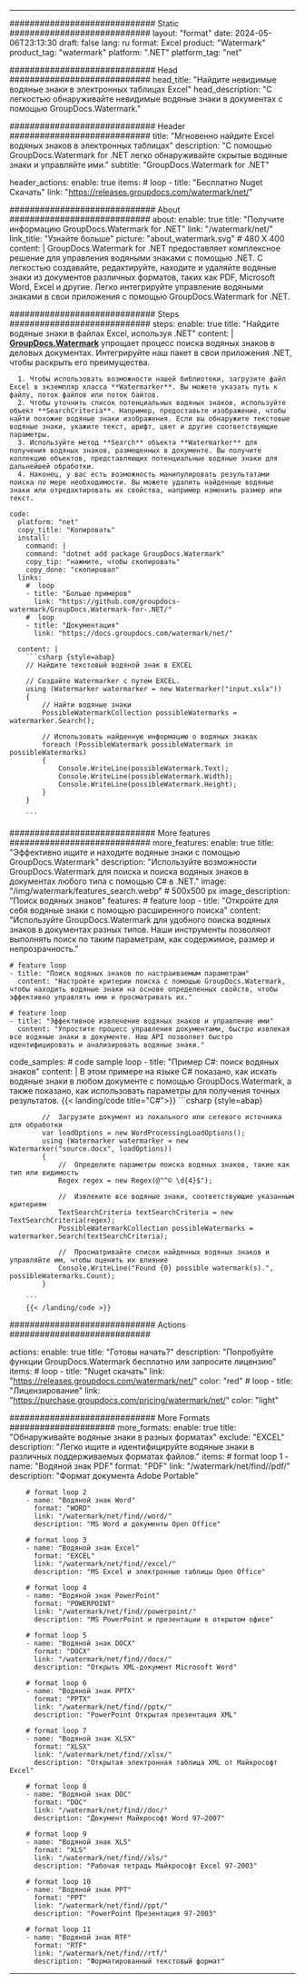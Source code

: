 
---
############################# Static ############################
layout: "format"
date:  2024-05-06T23:13:30
draft: false
lang: ru
format: Excel
product: "Watermark"
product_tag: "watermark"
platform: ".NET"
platform_tag: "net"

############################# Head ############################
head_title: "Найдите невидимые водяные знаки в электронных таблицах Excel"
head_description: "С легкостью обнаруживайте невидимые водяные знаки в документах с помощью GroupDocs.Watermark."

############################# Header ############################
title: "Мгновенно найдите Excel водяных знаков в электронных таблицах" 
description: "С помощью GroupDocs.Watermark for .NET легко обнаруживайте скрытые водяные знаки и управляйте ими."
subtitle: "GroupDocs.Watermark for .NET" 

header_actions:
  enable: true
  items:
    #  loop
    - title: "Бесплатно Nuget Скачать"
      link: "https://releases.groupdocs.com/watermark/net/"
      
############################# About ############################
about:
    enable: true
    title: "Получите информацию GroupDocs.Watermark for .NET"
    link: "/watermark/net/"
    link_title: "Узнайте больше"
    picture: "about_watermark.svg" # 480 X 400
    content: |
       GroupDocs.Watermark for .NET предоставляет комплексное решение для управления водяными знаками с помощью .NET. С легкостью создавайте, редактируйте, находите и удаляйте водяные знаки из документов различных форматов, таких как PDF, Microsoft Word, Excel и другие. Легко интегрируйте управление водяными знаками в свои приложения с помощью GroupDocs.Watermark for .NET.

############################# Steps ############################
steps:
    enable: true
    title: "Найдите водяные знаки в файлах Excel, используя .NET"
    content: |
      **[GroupDocs.Watermark](https://products.groupdocs.com/watermark/net/)** упрощает процесс поиска водяных знаков в деловых документах. Интегрируйте наш пакет в свои приложения .NET, чтобы раскрыть его преимущества.
      
      1. Чтобы использовать возможности нашей библиотеки, загрузите файл Excel в экземпляр класса **Watermarker**. Вы можете указать путь к файлу, поток файлов или поток байтов.
      2. Чтобы уточнить список потенциальных водяных знаков, используйте объект **SearchCriteria**. Например, предоставьте изображение, чтобы найти похожие водяные знаки изображения. Если вы обнаружите текстовые водяные знаки, укажите текст, шрифт, цвет и другие соответствующие параметры.
      3. Используйте метод **Search** объекта **Watermarker** для получения водяных знаков, размещенных в документе. Вы получите коллекцию объектов, представляющих потенциальные водяные знаки для дальнейшей обработки.
      4. Наконец, у вас есть возможность манипулировать результатами поиска по мере необходимости. Вы можете удалить найденные водяные знаки или отредактировать их свойства, например изменить размер или текст.
   
    code:
      platform: "net"
      copy_title: "Копировать"
      install:
        command: |
        command: "dotnet add package GroupDocs.Watermark"
        copy_tip: "нажмите, чтобы скопировать"
        copy_done: "скопировал"
      links:
        #  loop
        - title: "Больше примеров"
          link: "https://github.com/groupdocs-watermark/GroupDocs.Watermark-for-.NET/"
        #  loop
        - title: "Документация"
          link: "https://docs.groupdocs.com/watermark/net/"
          
      content: |
        ```csharp {style=abap}
        // Найдите текстовый водяной знак в EXCEL

        // Создайте Watermarker с путем EXCEL.
        using (Watermarker watermarker = new Watermarker("input.xslx"))
        {
            // Найти водяные знаки
            PossibleWatermarkCollection possibleWatermarks = watermarker.Search();

            // Использовать найденную информацию о водяных знаках
            foreach (PossibleWatermark possibleWatermark in possibleWatermarks)
            {
                Console.WriteLine(possibleWatermark.Text);
                Console.WriteLine(possibleWatermark.Width);
                Console.WriteLine(possibleWatermark.Height);
            }
        }
        
        ```            

############################# More features ############################
more_features:
  enable: true
  title: "Эффективно ищите и находите водяные знаки с помощью GroupDocs.Watermark"
  description: "Используйте возможности GroupDocs.Watermark для поиска и поиска водяных знаков в документах любого типа с помощью C# в .NET."
  image: "/img/watermark/features_search.webp" # 500x500 px
  image_description: "Поиск водяных знаков"
  features:
    # feature loop
    - title: "Откройте для себя водяные знаки с помощью расширенного поиска"
      content: "Используйте GroupDocs.Watermark для удобного поиска водяных знаков в документах разных типов. Наши инструменты позволяют выполнять поиск по таким параметрам, как содержимое, размер и непрозрачность."

    # feature loop
    - title: "Поиск водяных знаков по настраиваемым параметрам"
      content: "Настройте критерии поиска с помощью GroupDocs.Watermark, чтобы находить водяные знаки на основе определенных свойств, чтобы эффективно управлять ими и просматривать их."

    # feature loop
    - title: "Эффективное извлечение водяных знаков и управление ими"
      content: "Упростите процесс управления документами, быстро извлекая все водяные знаки в документе. Наш API позволяет быстро идентифицировать и анализировать водяные знаки."
      
  code_samples:
    # code sample loop
    - title: "Пример C#: поиск водяных знаков"
      content: |
        В этом примере на языке C# показано, как искать водяные знаки в любом документе с помощью GroupDocs.Watermark, а также показано, как использовать параметры для получения точных результатов.
        {{< landing/code title="C#">}}
        ```csharp {style=abap}
        
            //  Загрузите документ из локального или сетевого источника для обработки
            var loadOptions = new WordProcessingLoadOptions();
            using (Watermarker watermarker = new Watermarker("source.docx", loadOptions))
            {
                //  Определите параметры поиска водяных знаков, такие как тип или видимость
                Regex regex = new Regex(@"^© \d{4}$");

                //  Извлеките все водяные знаки, соответствующие указанным критериям
                TextSearchCriteria textSearchCriteria = new TextSearchCriteria(regex);
                PossibleWatermarkCollection possibleWatermarks = watermarker.Search(textSearchCriteria);

                //  Просматривайте список найденных водяных знаков и управляйте им, чтобы оценить их влияние
                Console.WriteLine("Found {0} possible watermark(s).", possibleWatermarks.Count);
            }

        ```
        {{< /landing/code >}}


############################# Actions ############################

actions:
  enable: true
  title: "Готовы начать?"
  description: "Попробуйте функции GroupDocs.Watermark бесплатно или запросите лицензию"
  items:
    #  loop
    - title: "Nuget скачать"
      link: "https://releases.groupdocs.com/watermark/net/"
      color: "red"
        #  loop
    - title: "Лицензирование"
      link: "https://purchase.groupdocs.com/pricing/watermark/net/"
      color: "light"


############################# More Formats #####################
more_formats:
    enable: true
    title: "Обнаруживайте водяные знаки в разных форматах"
    exclude: "EXCEL"
    description: "Легко ищите и идентифицируйте водяные знаки в различных поддерживаемых форматах файлов."
    items: 
        # format loop 1
        - name: "Водяной знак PDF"
          format: "PDF"
          link: "/watermark/net/find//pdf/"
          description: "Формат документа Adobe Portable"

        # format loop 2
        - name: "Водяной знак Word"
          format: "WORD"
          link: "/watermark/net/find//word/"
          description: "MS Word и документы Open Office"
          
        # format loop 3
        - name: "Водяной знак Excel"
          format: "EXCEL"
          link: "/watermark/net/find//excel/"
          description: "MS Excel и электронные таблицы Open Office"

        # format loop 4
        - name: "Водяной знак PowerPoint"
          format: "POWERPOINT"
          link: "/watermark/net/find//powerpoint/"
          description: "MS PowerPoint и презентации в открытом офисе"

        # format loop 5
        - name: "Водяной знак DOCX"
          format: "DOCX"
          link: "/watermark/net/find//docx/"
          description: "Открыть XML-документ Microsoft Word"
          
        # format loop 6
        - name: "Водяной знак PPTX"
          format: "PPTX"
          link: "/watermark/net/find//pptx/"
          description: "PowerPoint Открытая презентация XML"
          
        # format loop 7
        - name: "Водяной знак XLSX"
          format: "XLSX"
          link: "/watermark/net/find//xlsx/"
          description: "Открытая электронная таблица XML от Майкрософт Excel"

        # format loop 8
        - name: "Водяной знак DOC"
          format: "DOC"
          link: "/watermark/net/find//doc/"
          description: "Документ Майкрософт Word 97—2007"

        # format loop 9
        - name: "Водяной знак XLS"
          format: "XLS"
          link: "/watermark/net/find//xls/"
          description: "Рабочая тетрадь Майкрософт Excel 97-2003"

        # format loop 10
        - name: "Водяной знак PPT"
          format: "PPT"
          link: "/watermark/net/find//ppt/"
          description: "PowerPoint Презентация 97-2003"

        # format loop 11
        - name: "Водяной знак RTF"
          format: "RTF"
          link: "/watermark/net/find//rtf/"
          description: "Форматированный текстовый формат"

---